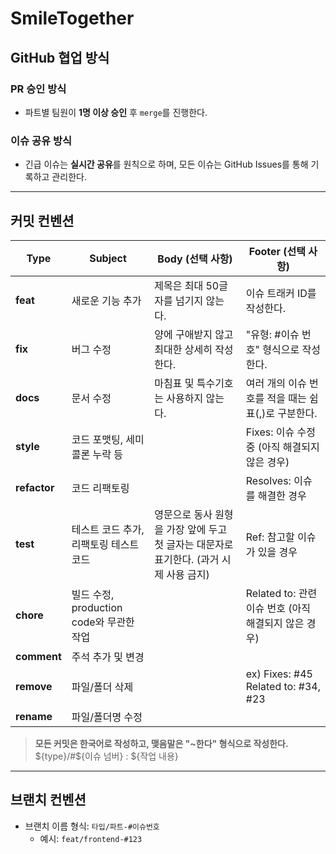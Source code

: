 # SmileTogether
## GitHub 협업 방식

### PR 승인 방식
- 파트별 팀원이 **1명 이상 승인** 후 `merge`를 진행한다.

### 이슈 공유 방식
- 긴급 이슈는 **실시간 공유**를 원칙으로 하며, 모든 이슈는 GitHub Issues를 통해 기록하고 관리한다.

---

## 커밋 컨벤션

| **Type**      | **Subject**                            | **Body (선택 사항)**                                              | **Footer (선택 사항)**                           |
| ------------- | -------------------------------------- | ----------------------------------------------------------------- | ----------------------------------------------- |
| **feat**      | 새로운 기능 추가                       | 제목은 최대 50글자를 넘기지 않는다.                               | 이슈 트래커 ID를 작성한다.                      |
| **fix**       | 버그 수정                              | 양에 구애받지 않고 최대한 상세히 작성한다.                        | "유형: #이슈 번호" 형식으로 작성한다.           |
| **docs**      | 문서 수정                              | 마침표 및 특수기호는 사용하지 않는다.                             | 여러 개의 이슈 번호를 적을 때는 쉼표(,)로 구분한다. |
| **style**     | 코드 포맷팅, 세미콜론 누락 등          |                                                                   | Fixes: 이슈 수정 중 (아직 해결되지 않은 경우)   |
| **refactor**  | 코드 리팩토링                          |                                                                   | Resolves: 이슈를 해결한 경우                    |
| **test**      | 테스트 코드 추가, 리팩토링 테스트 코드 | 영문으로 동사 원형을 가장 앞에 두고 첫 글자는 대문자로 표기한다. (과거 시제 사용 금지) | Ref: 참고할 이슈가 있을 경우                   |
| **chore**     | 빌드 수정, production code와 무관한 작업 |                                                                   | Related to: 관련 이슈 번호 (아직 해결되지 않은 경우) |
| **comment**   | 주석 추가 및 변경                      |                                                                   |                                                |
| **remove**    | 파일/폴더 삭제                        |                                                                   | ex) Fixes: #45 Related to: #34, #23             |
| **rename**    | 파일/폴더명 수정                       |                                                                   |                                                |

> **모든 커밋은 한국어로 작성하고, 맺음말은 "~한다" 형식으로 작성한다.**
> ${type}/#${이슈 넘버} : ${작업 내용}
---

## 브랜치 컨벤션

- 브랜치 이름 형식:  `타입/파트-#이슈번호`  
  - 예시: `feat/frontend-#123`
